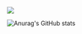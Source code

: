 <a href="https://opgc.me/#/users/dlwls423" target="_blank"><img src="https://api.opgc.me/githubs/users/dlwls423/tag/?theme=basic" /></a>

![Anurag's GitHub stats](https://github-readme-stats.vercel.app/api?username=dlwls423&show_icons=true&theme=radical)
